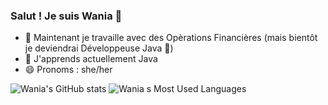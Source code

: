 ### Salut ! Je suis Wania 🐁

- 🔭 Maintenant je travaille avec des Opèrations Financières (mais bientôt je deviendrai Développeuse Java 🤟)
- 🌱 J'apprends actuellement Java
- 😄 Pronoms : she/her

![Wania's GitHub stats](https://github-readme-stats.vercel.app/api?username=wrmpratico&theme=algolia&show_icons=true)
![Wania s Most Used Languages](https://github-readme-stats.vercel.app/api/top-langs/?username=wrmpratico&layout=compact&langs_count=16&theme=algolia&show_icons=true)
